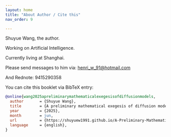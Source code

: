 ```yaml
---
layout: home
title: "About Author / Cite this"
nav_order: 9

---
```



Shuyue Wang, the author.

Working on Artificial Intelligence.

Currently living at Shanghai.

Please send messages to him via: henri_w_91@hotmail.com

And Rednote: 9415290358



You can cite this booklet via BibTeX entry:
```bibtex
@online{wang2025apreliminarymathematicalexegesisofdiffusionmodels,
  author       = {Shuyue Wang},
  title        = {A preliminary mathematical exegesis of diffusion models},
  year         = {2025},
  month        = jun,
  url          = {https://shuyuew1991.github.io/A-Preliminary-Mathematical-Exegesis-of-Diffusion-Models/},
  language     = {english},    
}
```
